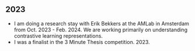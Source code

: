 ## 2023

- I am doing a research stay with Erik Bekkers at the AMLab in Amsterdam from Oct. 2023 - Feb. 2024. We are working primarily on understanding contrastive learning representations.
- I was a finalist in the 3 Minute Thesis competition. 2023.
